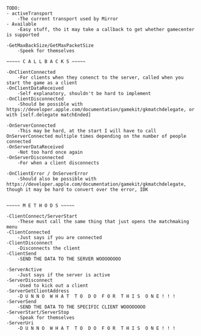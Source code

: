 
    TODO:
    - activeTransport
        -The current transport used by Mirror
    - Available
        -Easy stuff, tho it may take a callback to get whether gamecenter is supported

    -GetMaxBackSize/GetMaxPacketSize
        -Speek for themselves

    ~~~~~ C A L L B A C K S ~~~~~

    -OnClientConnected
        -For clients when they conenct to the server, called when you start the game as a client
    -OnClientDataReceived
        -Self explanatory, shouldn't be hard to implement
    -OnClientDisconnected
        -Should be possible with https://developer.apple.com/documentation/gamekit/gkmatchdelegate, or with [self.delegate matchEnded]
    
    -OnServerConnected
        -This may be hard, at the start I will have to call OnServerConnected multiple times depending on the number of people connected
    -OnServerDataReceived
        -Not too hard once again
    -OnServerDisconnected
        -For when a client disconnects

    -OnClientError / OnServerError
        -Should also be possible with https://developer.apple.com/documentation/gamekit/gkmatchdelegate, though it may be hard to convert over the error, IDK

        
    ~~~~~ M E T H O D S ~~~~~

    -ClientConnect/ServerStart
        -These must call the same thing that just opens the matchmaking menu
    -ClientConnected
        -Just says if you are connected
    -ClientDisconnect
        -Disconnects the client
    -ClientSend
        -SEND THE DATA TO THE SERVER WOOOOOOOO
    
    -ServerActive
        -Just says if the server is active
    -ServerDisconnect
        -Used to kick out a client
    -ServerGetClientAddress
        -D U N N O  W H A T  T O  D O  F O R  T H I S  O N E ! ! ! 
    -ServerSend
        -SEND THE DATA TO THE SPECIFIC CLIENT WOOOOOOOO
    -ServerStart/ServerStop
        -Speak for themselves
    -ServerUri
        -D U N N O  W H A T  T O  D O  F O R  T H I S  O N E ! ! ! 
